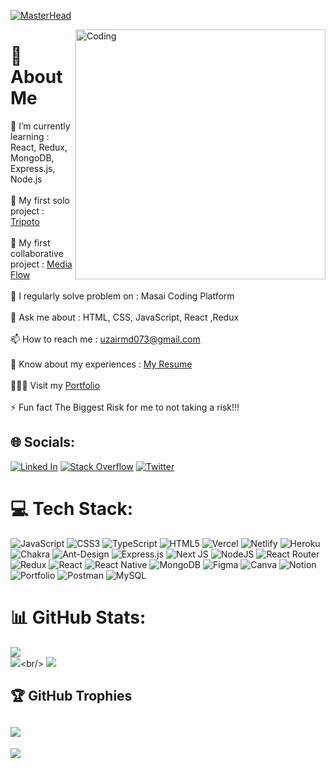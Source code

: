 [![MasterHead](https://user-images.githubusercontent.com/112754552/217060878-2d961c5e-14dd-435c-a10a-95346751ba5f.png)](https://codegrills.in)

<img align="right" alt="Coding" width="400" src="https://media.tenor.com/rePDfDWO3XoAAAAd/hacking.gif">




<!--  https://i.pinimg.com/originals/81/17/8b/81178b47a8598f0c81c4799f2cdd4057.gif -->
# <h1>💫 About Me</h1>
🌱 I’m currently learning : React, Redux, MongoDB, Express.js, Node.js<br><br>🔭 My first solo project : [Tripoto](https://tripoto-clone-two.vercel.app/)<br><br>👯 My first collaborative project : [Media Flow](https://media-flow.netlify.app/)<br><br>📝 I regularly solve problem on : Masai Coding Platform <br><br>💬 Ask me about : HTML, CSS, JavaScript, React ,Redux<br><br>📫 How to reach me : uzairmd073@gmail.com<br><br>📄 Know about my experiences : [My Resume](https://drive.google.com/file/d/1w9zO6biz20SPgIQ2KU7j8U16AfaQKnNk/view?usp=sharing)</a><br><br>👨🏻‍🎓 Visit my [Portfolio](https://uzairshaikh123.github.io/)<br><br>⚡ Fun fact The Biggest Risk for me to not taking a risk!!!


## 🌐 Socials:
[![Linked In](https://img.shields.io/badge/LinkedIn-%230077B5.svg?logo=linkedin&logoColor=white)](https://www.linkedin.com/in/uzair-shaikh-26827b248/) [![Stack Overflow](https://img.shields.io/badge/-Stackoverflow-FE7A16?logo=stack-overflow&logoColor=white)](https://stackoverflow.com/users/20950268/uzair) [![Twitter](https://img.shields.io/badge/Twitter-%231DA1F2.svg?logo=Twitter&logoColor=white)](https://twitter.com/@uzairshaikh0786) 

# 💻 Tech Stack:
![JavaScript](https://img.shields.io/badge/javascript-%23323330.svg?style=flat&logo=javascript&logoColor=%23F7DF1E) ![CSS3](https://img.shields.io/badge/css3-%231572B6.svg?style=flat&logo=css3&logoColor=white) ![TypeScript](https://img.shields.io/badge/typescript-%23007ACC.svg?style=flat&logo=typescript&logoColor=white) ![HTML5](https://img.shields.io/badge/html5-%23E34F26.svg?style=flat&logo=html5&logoColor=white) ![Vercel](https://img.shields.io/badge/vercel-%23000000.svg?style=flat&logo=vercel&logoColor=white) ![Netlify](https://img.shields.io/badge/netlify-%23000000.svg?style=flat&logo=netlify&logoColor=#00C7B7) ![Heroku](https://img.shields.io/badge/heroku-%23430098.svg?style=flat&logo=heroku&logoColor=white) ![Chakra](https://img.shields.io/badge/chakra-%234ED1C5.svg?style=flat&logo=chakraui&logoColor=white) ![Ant-Design](https://img.shields.io/badge/-AntDesign-%230170FE?style=flat&logo=ant-design&logoColor=white) ![Express.js](https://img.shields.io/badge/express.js-%23404d59.svg?style=flat&logo=express&logoColor=%2361DAFB) ![Next JS](https://img.shields.io/badge/Next-black?style=flat&logo=next.js&logoColor=white) ![NodeJS](https://img.shields.io/badge/node.js-6DA55F?style=flat&logo=node.js&logoColor=white) ![React Router](https://img.shields.io/badge/React_Router-CA4245?style=flat&logo=react-router&logoColor=white) ![Redux](https://img.shields.io/badge/redux-%23593d88.svg?style=flat&logo=redux&logoColor=white) ![React](https://img.shields.io/badge/react-%2320232a.svg?style=flat&logo=react&logoColor=%2361DAFB) ![React Native](https://img.shields.io/badge/react_native-%2320232a.svg?style=flat&logo=react&logoColor=%2361DAFB) ![MongoDB](https://img.shields.io/badge/MongoDB-%234ea94b.svg?style=flat&logo=mongodb&logoColor=white) 	![Figma](https://img.shields.io/badge/figma-%23F24E1E.svg?style=flat&logo=figma&logoColor=white) ![Canva](https://img.shields.io/badge/Canva-%2300C4CC.svg?style=flat&logo=Canva&logoColor=white) ![Notion](https://img.shields.io/badge/Notion-%23000000.svg?style=flat&logo=notion&logoColor=white) ![Portfolio](https://img.shields.io/badge/Portfolio-%23000000.svg?style=flat&logo=firefox&logoColor=#FF7139) ![Postman](https://img.shields.io/badge/Postman-FF6C37?style=flat&logo=postman&logoColor=white) ![MySQL](https://img.shields.io/badge/mysql-%2300f.svg?style=flat&logo=mysql&logoColor=white)
# 📊 GitHub Stats:
![](https://github-readme-stats.vercel.app/api?username=uzairshaikh123&theme=highcontrast&hide_border=false&include_all_commits=true&count_private=true)<br/>
![]([https://github-readme-streak-stats.herokuapp.com/?user=uzairshaikh123](https://github-readme-streak-stats.herokuapp.com/?user=uzairshaikh123)&theme=highcontrast&hide_border=false)<br/>
![](https://github-readme-stats.vercel.app/api/top-langs/?username=uzairshaikh123&theme=highcontrast&hide_border=false&include_all_commits=true&count_private=true&layout=compact)

## 🏆 GitHub Trophies
![](https://github-profile-trophy.vercel.app/?username=uzairshaikh123&theme=radical&no-frame=false&no-bg=false&margin-w=4)
---
[![](https://visitcount.itsvg.in/api?id=uzairshaikh123&icon=4&color=1)](https://visitcount.itsvg.in)

<!-- Proudly created with GPRM ( https://gprm.itsvg.in ) -->
